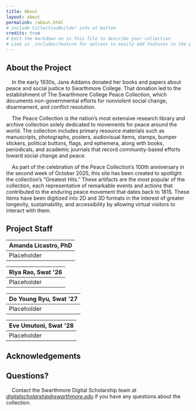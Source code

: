 ```yaml
---
title: About
layout: about
permalink: /about.html
# include CollectionBuilder info at bottom
credits: true
# Edit the markdown on in this file to describe your collection
# Look in _includes/feature for options to easily add features to the page
---
```


## About the Project
&nbsp;&nbsp;&nbsp;&nbsp;In the early 1930s, Jane Addams donated her books and papers about peace and social justice to Swarthmore College. That donation led to the establishment of The Swarthmore College Peace Collection, which documents non-governmental efforts for nonviolent social change, disarmament, and conflict resolution. 

&nbsp;&nbsp;&nbsp;&nbsp;The Peace Collection is the nation’s most extensive research library and archive collection solely dedicated to movements for peace around the world. The collection includes primary resource materials such as manuscripts, photographs, posters, audiovisual items, stamps, bumper stickers, political buttons, flags, and ephemera, along with books, periodicals, and academic journals that record community-based efforts toward social change and peace. 

&nbsp;&nbsp;&nbsp;&nbsp;As part of the celebration of the Peace Collection’s 100th anniversary in the second week of October 2025, this site has been created to spotlight the collection’s “Greatest Hits.” These artifacts are the most popular of the collection, each representative of remarkable events and actions that contributed to the enduring peace movement that dates back to 1815. These items have been digitized into 2D and 3D formats in the interest of greater longevity, sustainability, and accessibility by allowing virtual visitors to interact with them.

## Project Staff

| Amanda Licastro, PhD |
| -------------------- |
| Placeholder          |

| Riya Rao, Swat '26       |
| ------------------------ |
| Placeholder              |

| Do Young Ryu, Swat '27 |
| --------------------   |
| Placeholder            |

| Eve Umutoni, Swat '28 |
| --------------------- |
| Placeholder           |

## Acknowledgements

## Questions?
&nbsp;&nbsp;&nbsp;&nbsp;Contact the Swarthmore Digital Scholarship team at *digitalscholarship@swarthmore.edu* if you have any questions about the collection.
